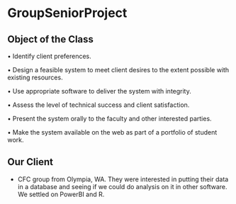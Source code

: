 # GroupSeniorProject

## Object of the Class

• Identify client preferences.

• Design a feasible system to meet client desires to the extent possible with existing
resources.

• Use appropriate software to deliver the system with integrity.

• Assess the level of technical success and client satisfaction.

• Present the system orally to the faculty and other interested parties.

• Make the system available on the web as part of a portfolio of student work.

## Our Client
 
 * CFC group from Olympia, WA. They were interested in putting their data in a database and seeing if we could do analysis on it in other software. We settled on PowerBI and R.
